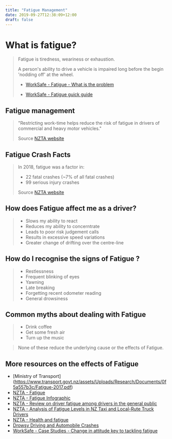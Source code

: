 ```yaml
---
title: "Fatigue Management"
date: 2019-09-27T12:38:09+12:00
draft: false
---
```


# What is fatigue?
 
> Fatigue is tiredness, weariness or exhaustion.
>
> A person's ability to drive a vehicle is impaired long before the begin 'nodding off' at the wheel.
>
> - [WorkSafe - Fatigue - What is the problem](https://worksafe.govt.nz/topic-and-industry/work-related-health/fatigue/fatigue-whats-the-problem/)
>
> - [WorkSafe - Fatigue guick guide](https://worksafe.govt.nz/topic-and-industry/work-related-health/fatigue/fatigue-quick-guide/)
    
## Fatigue management

> "Restricting work-time helps reduce the risk of fatigue in drivers of commercial and heavy motor vehicles."
>
> Source [NZTA website](https://www.nzta.govt.nz/safety/driving-safely/fatigue/)

## Fatigue Crash Facts

> In 2018, fatigue was a factor in:
>   
> - 22 fatal crashes (~7% of all fatal crashes)
> - 99 serious injury crashes
>
> Source [NZTA website](https://www.nzta.govt.nz/safety/driving-safely/fatigue/)


## How does Fatigue affect me as a driver?

> - Slows my ability to react
> - Reduces my ability to concerntrate
> - Leads to poor risk judgement calls
> - Results in excessive speed variations
> - Greater change of drifting over the centre-line

## How do I recognise the signs of Fatigue ?

> - Restlessness
> - Frequent blinking of eyes
> - Yawning
> - Late breaking
> - Forgetting recent odometer reading
> - General drowsiness

## Common myths about dealing with Fatigue

> - Drink coffee
> - Get some fresh air
> - Turn up the music
    
> None of these reduce the underlying cause or the effects of Fatigue.   

## More resources on the effects of Fatigue

- [Ministry of Transport] (https://www.transport.govt.nz/assets/Uploads/Research/Documents/0f5a557b3c/Fatigue-2017.pdf)
- [NZTA - Fatigue ](https://www.nzta.govt.nz/safety/driving-safely/fatigue/)
- [NZTA - Fatigue Infographic](https://www.nzta.govt.nz/safety/driving-safely/fatigue/fatigue-resources/fatigue-infographic/)
- [NZTA - Review on driver fatigue among drivers in the general public](https://www.nzta.govt.nz/assets/resources/research/reports/342/docs/342.pdf)
- [NZTA - Analysis of Fatigue Levels in NZ Taxi and Local-Rute Truck Drivers](https://www.nzta.govt.nz/assets/resources/fatigue-levels-in-taxi-and-local-route-drivers/docs/taxi-local-route-fatigue.pdf)
- [NZTA - Health and fatigue](https://www.nzta.govt.nz/assets/resources/heavy-learner/health-and-fatigue/docs/health-and-fatigue.pdf)
- [Drowsy Driving and Automobile Crashes](https://one.nhtsa.gov/people/injury/drowsy_driving1/drowsy.html)
- [WorkSafe - Case Studies - Change in attitude key to tackling fatigue](https://worksafe.govt.nz/the-toolshed/case-studies/work-related-health-case-studies/change-in-attitude-key-to-tackling-fatigue/)
